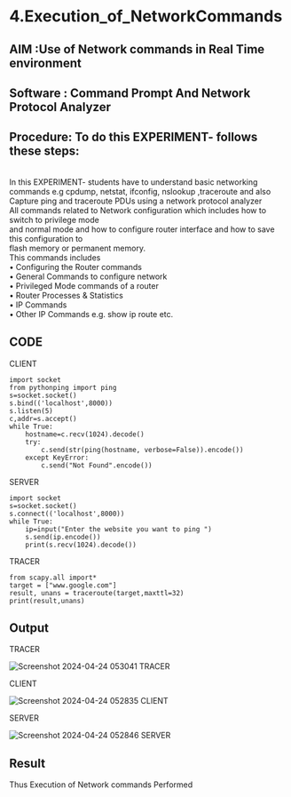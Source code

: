 # 4.Execution_of_NetworkCommands
## AIM :Use of Network commands in Real Time environment
## Software : Command Prompt And Network Protocol Analyzer
## Procedure: To do this EXPERIMENT- follows these steps:
<BR>
In this EXPERIMENT- students have to understand basic networking commands e.g cpdump, netstat, ifconfig, nslookup ,traceroute and also Capture ping and traceroute PDUs using a network protocol analyzer 
<BR>
All commands related to Network configuration which includes how to switch to privilege mode
<BR>
and normal mode and how to configure router interface and how to save this configuration to
<BR>
flash memory or permanent memory.
<BR>
This commands includes
<BR>
• Configuring the Router commands
<BR>
• General Commands to configure network
<BR>
• Privileged Mode commands of a router 
<BR>
• Router Processes & Statistics
<BR>
• IP Commands
<BR>
• Other IP Commands e.g. show ip route etc.
<BR>

## CODE
CLIENT
```
import socket 
from pythonping import ping 
s=socket.socket() 
s.bind(('localhost',8000)) 
s.listen(5) 
c,addr=s.accept() 
while True: 
    hostname=c.recv(1024).decode() 
    try: 
        c.send(str(ping(hostname, verbose=False)).encode()) 
    except KeyError: 
        c.send("Not Found".encode())
```
SERVER
```
import socket 
s=socket.socket() 
s.connect(('localhost',8000)) 
while True: 
    ip=input("Enter the website you want to ping ") 
    s.send(ip.encode()) 
    print(s.recv(1024).decode()) 
```
TRACER
```
from scapy.all import* 
target = ["www.google.com"] 
result, unans = traceroute(target,maxttl=32) 
print(result,unans) 
```
## Output
TRACER

![Screenshot 2024-04-24 053041 TRACER](https://github.com/shivsujan/4.Execution_of_NetworkCommends/assets/145633245/0f633a5d-6c7d-4ac1-a2dc-3e0d2b0eb4cc)

CLIENT

![Screenshot 2024-04-24 052835 CLIENT](https://github.com/shivsujan/4.Execution_of_NetworkCommends/assets/145633245/8cc07e00-3d44-4e72-8ce4-2eb1b6c4998f)

SERVER

![Screenshot 2024-04-24 052846 SERVER](https://github.com/shivsujan/4.Execution_of_NetworkCommends/assets/145633245/293a6b14-d07e-48ab-9bbe-21b97008f108)

## Result
Thus Execution of Network commands Performed 
